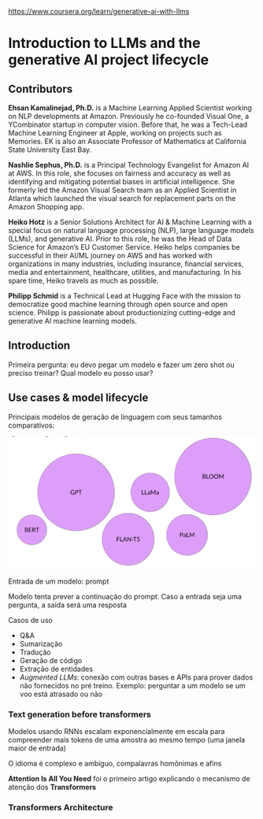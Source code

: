 https://www.coursera.org/learn/generative-ai-with-llms

# Introduction to LLMs and the generative AI project lifecycle

## Contributors

**Ehsan Kamalinejad, Ph.D.** is a Machine Learning Applied Scientist working on NLP developments at Amazon. Previously he co-founded Visual One, a YCombinator startup in computer vision. Before that, he was a Tech-Lead Machine Learning Engineer at Apple, working on projects such as Memories. EK is also an Associate Professor of Mathematics at California State University East Bay.

**Nashlie Sephus, Ph.D.** is a Principal Technology Evangelist for Amazon AI at AWS. In this role, she focuses on fairness and accuracy as well as identifying and mitigating potential biases in artificial intelligence. She formerly led the Amazon Visual Search team as an Applied Scientist in Atlanta which launched the visual search for replacement parts on the Amazon Shopping app.

**Heiko Hotz** is a Senior Solutions Architect for AI & Machine Learning with a special focus on natural language processing (NLP), large language models (LLMs), and generative AI. Prior to this role, he was the Head of Data Science for Amazon’s EU Customer Service. Heiko helps companies be successful in their AI/ML journey on AWS and has worked with organizations in many industries, including insurance, financial services, media and entertainment, healthcare, utilities, and manufacturing. In his spare time, Heiko travels as much as possible.

**Philipp Schmid** is a Technical Lead at Hugging Face with the mission to democratize good machine learning through open source and open science. Philipp is passionate about productionizing cutting-edge and generative AI machine learning models.


## Introduction

Primeira pergunta: eu devo pegar um modelo e fazer um zero shot ou preciso treinar? Qual modelo eu posso usar?

## Use cases & model lifecycle

Principais modelos de geração de linguagem com seus tamanhos comparativos:

![LLMs comparative sizes](images/llm_sizes.png)

Entrada de um modelo: prompt

Modelo tenta prever a continuação do prompt. Caso a entrada seja uma pergunta, a saída será uma resposta

Casos de uso

- Q&A
- Sumarização
- Tradução
- Geração de código
- Extração de entidades
- _Augmented LLMs_: conexão com outras bases e APIs para prover dados não fornecidos no pré treino. Exemplo: perguntar a um modelo se um voo está atrasado ou não

### Text generation before transformers

Modelos usando RNNs escalam exponencialmente em escala para compreender mais tokens de uma amostra ao mesmo tempo (uma janela maior de entrada)

O idioma é complexo e ambíguo, compalavras homônimas e afins

**Attention Is All You Need** foi o primeiro artigo explicando o mecanismo de atenção dos **Transformers**

### Transformers Architecture